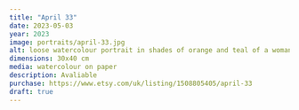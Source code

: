 ```yaml
---
title: "April 33"
date: 2023-05-03
year: 2023
image: portraits/april-33.jpg
alt: loose watercolour portrait in shades of orange and teal of a woman's face in 3/4 profile looking down, with strong lighting coming from the left
dimensions: 30x40 cm
media: watercolour on paper
description: Avaliable
purchase: https://www.etsy.com/uk/listing/1508805405/april-33
draft: true
---
```

